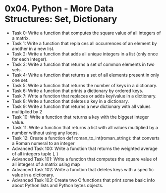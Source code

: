 # 0x04. Python - More Data Structures: Set, Dictionary
- Task 0: Write a function that computes the square value of all integers of a matrix.
- Task 1: Write a function that repla
ces all occurrences of an element by another in a new list.
- Task 2: Write a function that adds all unique integers in a list (only once for each integer).
- Task 3: Write a function that returns a set of common elements in two sets.
- Task 4: Write a function that returns a set of all elements present in only one set.
- Task 5: Write a function that returns the number of keys in a dictionary.
- Task 6: Write a function that prints a dictionary by ordered keys.
- Task 7: Write a function that replaces or adds key/value in a dictionary.
- Task 8: Write a function that deletes a key in a dictionary.
- Task 9: Write a function that returns a new dictionary with all values multiplied by 2
- Task 10: Write a function that returns a key with the biggest integer value.
- Task 11: Write a function that returns a list with all values multiplied by a number without using any loops.
- Task 12: Create a function def roman_to_int(roman_string): that converts a Roman numeral to an integer
- Advanced Task 100: Write a function that returns the weighted average of all integers tuple (<score>, <weight>)
- Advanced Task 101: Write a function that computes the square value of all integers of a matrix using map
- Advanced Task 102: Write a function that deletes keys with a specific value in a dictionary.
- Advanced Task 103: Create two C functions that print some basic info about Python lists and Python bytes objects.
